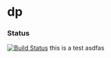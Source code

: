 # dp
### Status
[![Build Status](https://www.travis-ci.org/millerbinbin/dp.svg?branch=master)](https://www.travis-ci.org/millerbinbin/dp)
this is a test asdfas

